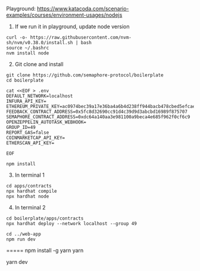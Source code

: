 
Playground: https://www.katacoda.com/scenario-examples/courses/environment-usages/nodejs

1. If we run it in playground, update node version
```
curl -o- https://raw.githubusercontent.com/nvm-sh/nvm/v0.38.0/install.sh | bash
source ~/.bashrc
nvm install node
```

2. Git clone and install
```
git clone https://github.com/semaphore-protocol/boilerplate
cd boilerplate

cat <<EOF > .env
DEFAULT_NETWORK=localhost
INFURA_API_KEY=
ETHEREUM_PRIVATE_KEY=ac0974bec39a17e36ba4a6b4d238ff944bacb478cbed5efcae784d7bf4f2ff80
FEEDBACK_CONTRACT_ADDRESS=0x5fc8d32690cc91d4c39d9d3abcbd16989f875707
SEMAPHORE_CONTRACT_ADDRESS=0xdc64a140aa3e981100a9beca4e685f962f0cf6c9
OPENZEPPELIN_AUTOTASK_WEBHOOK=
GROUP_ID=49
REPORT_GAS=false
COINMARKETCAP_API_KEY=
ETHERSCAN_API_KEY=

EOF

npm install
```

3. In terminal 1
```
cd apps/contracts
npx hardhat compile
npx hardhat node
```

4. In terminal 2
```
cd boilerplate/apps/contracts
npx hardhat deploy --network localhost --group 49

cd ../web-app
npm run dev
```


=====
npm install -g yarn
yarn



yarn dev
